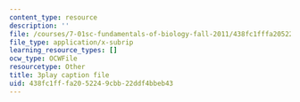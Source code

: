 ```yaml
---
content_type: resource
description: ''
file: /courses/7-01sc-fundamentals-of-biology-fall-2011/438fc1fffa2052249cbb22ddf4bbeb43_o_1dTvszV4Y.vtt
file_type: application/x-subrip
learning_resource_types: []
ocw_type: OCWFile
resourcetype: Other
title: 3play caption file
uid: 438fc1ff-fa20-5224-9cbb-22ddf4bbeb43
---
```

